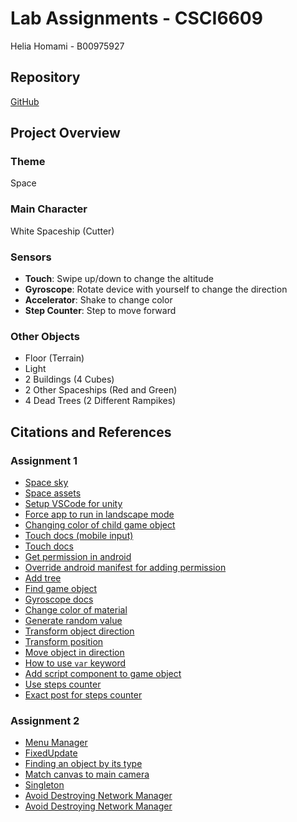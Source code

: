 # Lab Assignments - CSCI6609
Helia Homami - B00975927

## Repository
[GitHub](https://github.com/helianthimius/CSCI6609-Lab)

## Project Overview
### Theme
Space

### Main Character
White Spaceship (Cutter)

### Sensors
* **Touch**: Swipe up/down to change the altitude
* **Gyroscope**: Rotate device with yourself to change the direction
* **Accelerator**: Shake to change color
* **Step Counter**: Step to move forward

### Other Objects
* Floor (Terrain)
* Light
* 2 Buildings (4 Cubes)
* 2 Other Spaceships (Red and Green)
* 4 Dead Trees (2 Different Rampikes)

## Citations and References
### Assignment 1
* [Space sky](https://assetstore.unity.com/packages/3d/environments/landscapes/lunar-landscape-3d-132614)
* [Space assets](https://assetstore.unity.com/packages/3d/vehicles/space/voxel-space-ships-109876)
* [Setup VSCode for unity](https://code.visualstudio.com/docs/other/unity)
* [Force app to run in landscape mode](https://discussions.unity.com/t/landscape-mode-only/114273)
* [Changing color of child game object](https://discussions.unity.com/t/renderer-material-color-not-changing-color-of-prefab/246469)
* [Touch docs (mobile input)](https://docs.unity3d.com/2022.1/Documentation/Manual/MobileInput.html)
* [Touch docs](https://docs.unity3d.com/2022.1/Documentation/ScriptReference/Touch.html)
* [Get permission in android](https://docs.unity3d.com/Manual/android-RequestingPermissions.html)
* [Override android manifest for adding permission](https://docs.unity3d.com/Manual/overriding-android-manifest.html#creating-a-template-android-manifest-file)
* [Add tree](https://docs.unity3d.com/Manual/tree-FirstTree.html)
* [Find game object](https://docs.unity3d.com/ScriptReference/GameObject.Find.html)
* [Gyroscope docs](https://docs.unity3d.com/ScriptReference/Input-gyro.html)
* [Change color of material](https://docs.unity3d.com/ScriptReference/Material.SetColor.html)
* [Generate random value](https://docs.unity3d.com/ScriptReference/Random-value.html)
* [Transform object direction](https://docs.unity3d.com/ScriptReference/Transform-eulerAngles.html)
* [Transform position](https://docs.unity3d.com/ScriptReference/Transform-position.html)
* [Move object in direction](https://docs.unity3d.com/ScriptReference/Transform.Translate.html)
* [How to use `var` keyword](https://learn.microsoft.com/en-us/dotnet/csharp/programming-guide/classes-and-structs/implicitly-typed-local-variables)
* [Add script component to game object](https://sharpcoderblog.com/blog/unity-3d-how-to-attach-a-script-or-a-component-to-a-game-object)
* [Use steps counter](https://www.reddit.com/r/Unity3D/comments/wjrg5q/how_to_use_the_pedometerstepcounter_sensor/)
* [Exact post for steps counter](https://www.reddit.com/r/Unity3D/comments/wjrg5q/how_to_use_the_pedometerstepcounter_sensor/jcesp2h/?utm_source=share&utm_medium=mweb3x&utm_name=mweb3xcss&utm_term=1&utm_content=share_button)

### Assignment 2
* [Menu Manager](https://www.youtube.com/watch?v=pcyiub1hz20)
* [FixedUpdate](https://docs.unity3d.com/ScriptReference/MonoBehaviour.FixedUpdate.html)
* [Finding an object by its type](https://gamedev.stackexchange.com/questions/132569/how-do-i-find-an-object-by-type-and-name-in-unity-using-c)
* [Match canvas to main camera](https://stackoverflow.com/questions/33086715/match-canvas-with-main-camera-unity)
* [Singleton](https://en.wikipedia.org/wiki/Singleton_pattern)
* [Avoid Destroying Network Manager](https://stackoverflow.com/questions/33787803/share-gameobjects-between-scenes)
* [Avoid Destroying Network Manager](https://docs.unity3d.com/ScriptReference/Object.DontDestroyOnLoad.html)